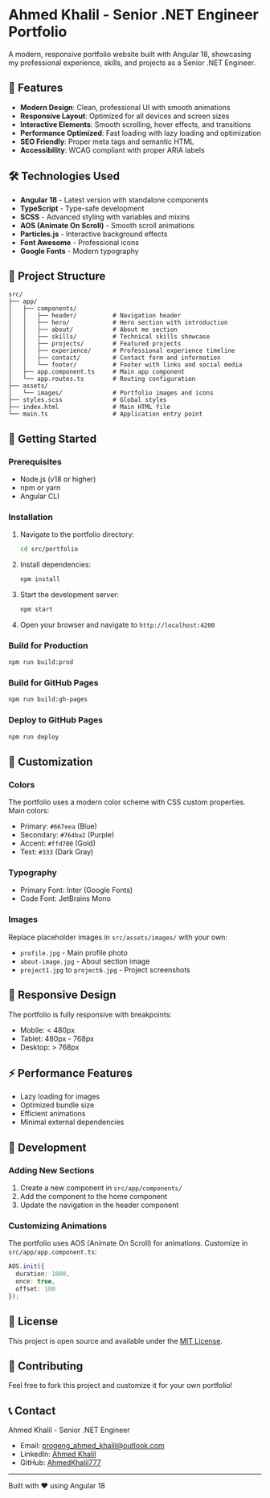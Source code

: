 # Ahmed Khalil - Senior .NET Engineer Portfolio

A modern, responsive portfolio website built with Angular 18, showcasing my professional experience, skills, and projects as a Senior .NET Engineer.

## 🚀 Features

- **Modern Design**: Clean, professional UI with smooth animations
- **Responsive Layout**: Optimized for all devices and screen sizes
- **Interactive Elements**: Smooth scrolling, hover effects, and transitions
- **Performance Optimized**: Fast loading with lazy loading and optimization
- **SEO Friendly**: Proper meta tags and semantic HTML
- **Accessibility**: WCAG compliant with proper ARIA labels

## 🛠️ Technologies Used

- **Angular 18** - Latest version with standalone components
- **TypeScript** - Type-safe development
- **SCSS** - Advanced styling with variables and mixins
- **AOS (Animate On Scroll)** - Smooth scroll animations
- **Particles.js** - Interactive background effects
- **Font Awesome** - Professional icons
- **Google Fonts** - Modern typography

## 📁 Project Structure

```
src/
├── app/
│   ├── components/
│   │   ├── header/          # Navigation header
│   │   ├── hero/            # Hero section with introduction
│   │   ├── about/           # About me section
│   │   ├── skills/          # Technical skills showcase
│   │   ├── projects/        # Featured projects
│   │   ├── experience/      # Professional experience timeline
│   │   ├── contact/         # Contact form and information
│   │   └── footer/          # Footer with links and social media
│   ├── app.component.ts     # Main app component
│   └── app.routes.ts        # Routing configuration
├── assets/
│   └── images/              # Portfolio images and icons
├── styles.scss              # Global styles
├── index.html               # Main HTML file
└── main.ts                  # Application entry point
```

## 🚀 Getting Started

### Prerequisites

- Node.js (v18 or higher)
- npm or yarn
- Angular CLI

### Installation

1. Navigate to the portfolio directory:
   ```bash
   cd src/portfolio
   ```

2. Install dependencies:
   ```bash
   npm install
   ```

3. Start the development server:
   ```bash
   npm start
   ```

4. Open your browser and navigate to `http://localhost:4200`

### Build for Production

```bash
npm run build:prod
```

### Build for GitHub Pages

```bash
npm run build:gh-pages
```

### Deploy to GitHub Pages

```bash
npm run deploy
```

## 🎨 Customization

### Colors
The portfolio uses a modern color scheme with CSS custom properties. Main colors:
- Primary: `#667eea` (Blue)
- Secondary: `#764ba2` (Purple)
- Accent: `#ffd700` (Gold)
- Text: `#333` (Dark Gray)

### Typography
- Primary Font: Inter (Google Fonts)
- Code Font: JetBrains Mono

### Images
Replace placeholder images in `src/assets/images/` with your own:
- `profile.jpg` - Main profile photo
- `about-image.jpg` - About section image
- `project1.jpg` to `project6.jpg` - Project screenshots

## 📱 Responsive Design

The portfolio is fully responsive with breakpoints:
- Mobile: < 480px
- Tablet: 480px - 768px
- Desktop: > 768px

## ⚡ Performance Features

- Lazy loading for images
- Optimized bundle size
- Efficient animations
- Minimal external dependencies

## 🔧 Development

### Adding New Sections

1. Create a new component in `src/app/components/`
2. Add the component to the home component
3. Update the navigation in the header component

### Customizing Animations

The portfolio uses AOS (Animate On Scroll) for animations. Customize in `src/app/app.component.ts`:

```typescript
AOS.init({
  duration: 1000,
  once: true,
  offset: 100
});
```

## 📄 License

This project is open source and available under the [MIT License](LICENSE).

## 🤝 Contributing

Feel free to fork this project and customize it for your own portfolio!

## 📞 Contact

Ahmed Khalil - Senior .NET Engineer
- Email: progeng_ahmed_khalil@outlook.com
- LinkedIn: [Ahmed Khalil](https://www.linkedin.com/in/ahmed-khalil-b09abb176/)
- GitHub: [AhmedKhalil777](https://github.com/AhmedKhalil777)

---

Built with ❤️ using Angular 18

